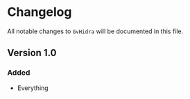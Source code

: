 # Changelog

All notable changes to `GvHidra` will be documented in this file.

## Version 1.0

### Added
- Everything
